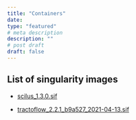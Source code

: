 ```yaml
---
title: "Containers"
date:
type: "featured"
# meta description
description: ""
# post draft
draft: false
---
```


## List of singularity images

- <a href="containers/scilus_1.3.0.sif" download="containers/scilus_1.3.0.sif">scilus_1.3.0.sif</a>

- <a href="containers/tractoflow_2.2.1_b9a527_2021-04-13.sif" download="containers/tractoflow_2.2.1_b9a527_2021-04-13.sif">tractoflow_2.2.1_b9a527_2021-04-13.sif</a>
